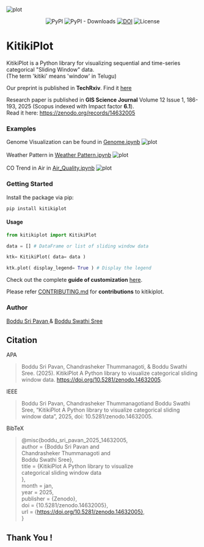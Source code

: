 ![plot](https://drive.google.com/uc?id=1kzO8VZC38-ktIezrnFvH1b7K84zGBrsL)

<div align="center">

![PyPI](https://img.shields.io/pypi/v/kitikiplot?color=blueviolet)
![PyPI - Downloads](https://img.shields.io/pypi/dm/kitikiplot?color=gold)
[![DOI](https://zenodo.org/badge/DOI/10.5281/zenodo.14632005.svg)](https://doi.org/10.5281/zenodo.14632005)
![License](https://img.shields.io/github/license/BodduSriPavan-111/kitikiplot?color=green)

</div>

# KitikiPlot
KitikiPlot is a Python library for visualizing sequential and time-series categorical "Sliding Window" data. <br>
(The term 'kitiki' means 'window' in Telugu)

Our preprint is published in **TechRxiv**. Find it <a href="https://www.techrxiv.org/users/877016/articles/1256589-kitikiplot-a-python-library-to-visualize-categorical-sliding-window-data"> here <a/>

Research paper is published in **GIS Science Journal** Volume 12 Issue 1, 186-193, 2025 (Scopus indexed with Impact factor **6.1**). </br>
Read it here: <a href="https://zenodo.org/records/14632005">https://zenodo.org/records/14632005</a>
<!--
## Table of Contents</h2>
- [Why Kitkiplot?](#What-and-why)
- [Getting Started](#getting-started)
- [Contribute](#contribute)
- [Maintainer(s)](#maintainer(s))
- [Citation](#citation)

## Why Kitikiplot?
-->

### Examples 
Genome Visualization can be found in [Genome.ipynb](https://github.com/BodduSriPavan-111/kitikiplot/blob/add-comments/examples/Genome.ipynb)
![plot](https://drive.google.com/uc?id=1vpRcqUsalg64ILluCgcXfoaUfcqQfHVN)
<br><br>
Weather Pattern in [Weather Pattern.ipynb](https://github.com/BodduSriPavan-111/kitikiplot/blob/add-comments/examples/Weather_Pattern.ipynb)
![plot](https://drive.google.com/uc?id=1tl5XefYfBqQTap1X0iDNoY3upk0FHFni)
<br><br>
CO Trend in Air in [Air_Quality.ipynb](https://github.com/BodduSriPavan-111/kitikiplot/blob/add-comments/examples/Air_Quality.ipynb)
![plot](https://drive.google.com/uc?id=1LTFgNDX-OlTwkSQjsWA3x6xHRLyu_a6O)
<br>

### Getting Started
Install the package via pip:
```
pip install kitikiplot
```
#### Usage
```py
from kitikiplot import KitikiPlot

data = [] # DataFrame or list of sliding window data

ktk= KitikiPlot( data= data )

ktk.plot( display_legend= True ) # Display the legend
```
Check out the complete <b>guide of customization</b> [here](https://github.com/BodduSriPavan-111/kitikiplot/blob/main/examples/Usage_Guide.ipynb).

Please refer <a href="https://github.com/BodduSriPavan-111/kitikiplot/blob/main/CONTRIBUTING.md">CONTRIBUTING.md</a> for <b>contributions</b> to kitikiplot.

### Author
<a href="https://www.linkedin.com/in/boddusripavan/"> Boddu Sri Pavan </a> & 
<a href="https://www.linkedin.com/in/boddu-swathi-sree-2a2a58332/"> Boddu Swathi Sree </a>

## Citation
APA <br>
> Boddu Sri Pavan, Chandrasheker Thummanagoti, & Boddu Swathi Sree. (2025). KitikiPlot A Python library to visualize categorical sliding window data. https://doi.org/10.5281/zenodo.14632005.

IEEE <br>
> Boddu Sri Pavan, Chandrasheker Thummanagotiand Boddu Swathi Sree, “KitikiPlot A Python library to visualize categorical sliding window data”, 2025, doi: 10.5281/zenodo.14632005.

BibTeX <br>
> @misc{boddu_sri_pavan_2025_14632005,       <br>
>  author       = {Boddu Sri Pavan and       <br>
>                  Chandrasheker Thummanagoti and       <br>
>                  Boddu Swathi Sree},       <br>
>  title        = {KitikiPlot A Python library to visualize       <br>
>                   categorical sliding window data       <br>
>                  },       <br>
>  month        = jan,       <br>
>  year         = 2025,       <br>
>  publisher    = {Zenodo},       <br>
>  doi          = {10.5281/zenodo.14632005},       <br>
>  url          = {https://doi.org/10.5281/zenodo.14632005},       <br>
>}

## Thank You !
